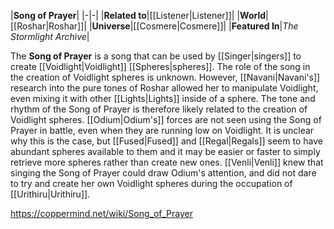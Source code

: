 |**Song of Prayer**|
|-|-|
|**Related to**|[[Listener\|Listener]]|
|**World**|[[Roshar\|Roshar]]|
|**Universe**|[[Cosmere\|Cosmere]]|
|**Featured In**|*The Stormlight Archive*|

The **Song of Prayer** is a song that can be used by [[Singer\|singers]] to create [[Voidlight\|Voidlight]] [[Spheres\|spheres]].
The role of the song in the creation of Voidlight spheres is unknown. However, [[Navani\|Navani's]] research into the pure tones of Roshar allowed her to manipulate Voidlight, even mixing it with other [[Lights\|Lights]] inside of a sphere. The tone and rhythm of the Song of Prayer is therefore likely related to the creation of Voidlight spheres.
[[Odium\|Odium's]] forces are not seen using the Song of Prayer in battle, even when they are running low on Voidlight. It is unclear why this is the case, but [[Fused\|Fused]] and [[Regal\|Regals]] seem to have abundant spheres available to them and it may be easier or faster to simply retrieve more spheres rather than create new ones. [[Venli\|Venli]] knew that singing the Song of Prayer could draw Odium's attention, and did not dare to try and create her own Voidlight spheres during the occupation of [[Urithiru\|Urithiru]].



https://coppermind.net/wiki/Song_of_Prayer